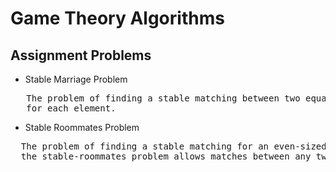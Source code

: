 # Game Theory Algorithms
## Assignment Problems
- Stable Marriage Problem <br>
<pre>   The problem of finding a stable matching between two equally sized sets of elements given an ordering of preferences 
   for each element.
</pre>

- Stable Roommates Problem<br>
<pre>  The problem of finding a stable matching for an even-sized set. This is distinct from the stable-marriage problem in that
  the stable-roommates problem allows matches between any two elements, not just between classes of "men" and "women". 
</pre>

